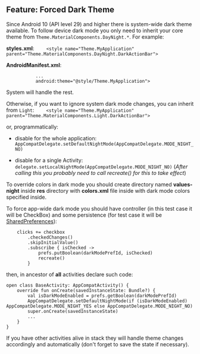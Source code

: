 ## Feature: Forced Dark Theme

Since Android 10 (API level 29) and higher there is system-wide dark theme available. To follow device dark mode you only need to inherit your core theme from ```Theme.MaterialComponents.DayNight.*```. For example:

**styles.xml**:
```    <style name="Theme.MyApplication" parent="Theme.MaterialComponents.DayNight.DarkActionBar">```

**AndroidManifest.xml**:
```    <application
           ...
           android:theme="@style/Theme.MyApplication">
```

System will handle the rest.

Otherwise, if you want to ignore system dark mode changes, you can inherit from ```Light```:
```    <style name="Theme.MyApplication" parent="Theme.MaterialComponents.Light.DarkActionBar">```

or, programmatically:
- disable for the whole application: ```AppCompatDelegate.setDefaultNightMode(AppCompatDelegate.MODE_NIGHT_NO)```

- disable for a single Activity: ```delegate.setLocalNightMode(AppCompatDelegate.MODE_NIGHT_NO)```
    (*After calling this you probably need to call recreate() for this to take effect*)

To override colors in dark mode you should create directory named **values-night** inside **res** directory with **colors.xml** file inside with dark mode colors specified inside.

To force app-wide dark mode you should have controller (in this test case it will be CheckBox) and some persistence (for test case it will be [SharedPreferences](https://developer.android.com/training/data-storage/shared-preferences)):
```
    clicks += checkbox
        .checkedChanges()
        .skipInitialValue()
        .subscribe { isChecked ->
            prefs.putBoolean(darkModePrefId, isChecked)
            recreate()
        }
```

then, in ancestor of **all** activities declare such code:
```
open class BaseActivity: AppCompatActivity() {
    override fun onCreate(savedInstanceState: Bundle?) {
        val isDarkModeEnabled = prefs.getBoolean(darkModePrefId)
        AppCompatDelegate.setDefaultNightMode(if (isDarkModeEnabled) AppCompatDelegate.MODE_NIGHT_YES else AppCompatDelegate.MODE_NIGHT_NO)
        super.onCreate(savedInstanceState)
        ...
    }
}
```

If you have other activities alive in stack they will handle theme changes accordingly and automatically (don't forget to save the state if necessary).